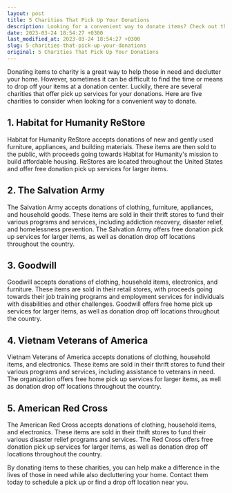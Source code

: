```yaml
---
layout: post
title: 5 Charities That Pick Up Your Donations
description: Looking for a convenient way to donate items? Check out these 5 charities that offer donation pick up services.
date: 2023-03-24 18:54:27 +0300
last_modified_at: 2023-03-24 18:54:27 +0300
slug: 5-charities-that-pick-up-your-donations
original: 5 Charities That Pick Up Your Donations
---
```

Donating items to charity is a great way to help those in need and declutter your home. However, sometimes it can be difficult to find the time or means to drop off your items at a donation center. Luckily, there are several charities that offer pick up services for your donations. Here are five charities to consider when looking for a convenient way to donate.

## 1. Habitat for Humanity ReStore

Habitat for Humanity ReStore accepts donations of new and gently used furniture, appliances, and building materials. These items are then sold to the public, with proceeds going towards Habitat for Humanity's mission to build affordable housing. ReStores are located throughout the United States and offer free donation pick up services for larger items.

## 2. The Salvation Army

The Salvation Army accepts donations of clothing, furniture, appliances, and household goods. These items are sold in their thrift stores to fund their various programs and services, including addiction recovery, disaster relief, and homelessness prevention. The Salvation Army offers free donation pick up services for larger items, as well as donation drop off locations throughout the country.

## 3. Goodwill

Goodwill accepts donations of clothing, household items, electronics, and furniture. These items are sold in their retail stores, with proceeds going towards their job training programs and employment services for individuals with disabilities and other challenges. Goodwill offers free home pick up services for larger items, as well as donation drop off locations throughout the country.

## 4. Vietnam Veterans of America

Vietnam Veterans of America accepts donations of clothing, household items, and electronics. These items are sold in their thrift stores to fund their various programs and services, including assistance to veterans in need. The organization offers free home pick up services for larger items, as well as donation drop off locations throughout the country.

## 5. American Red Cross

The American Red Cross accepts donations of clothing, household items, and electronics. These items are sold in their thrift stores to fund their various disaster relief programs and services. The Red Cross offers free donation pick up services for larger items, as well as donation drop off locations throughout the country.

By donating items to these charities, you can help make a difference in the lives of those in need while also decluttering your home. Contact them today to schedule a pick up or find a drop off location near you.